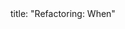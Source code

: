<frontmatter>
title: "Refactoring: When"
</frontmatter>

<include src="unit-inPage-asFlat.md" boilerplate />